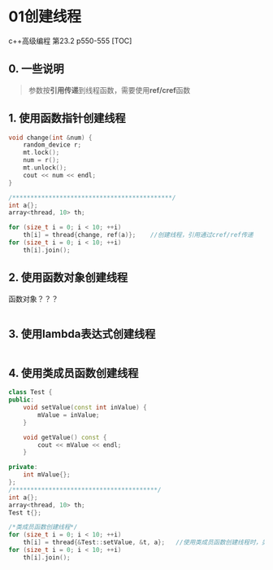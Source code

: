 # 01创建线程

c++高级编程 第23.2 p550-555 \[TOC\]

## 0. 一些说明

> 参数按**引用传递**到线程函数，需要使用**ref/cref**函数

## 1. 使用函数指针创建线程

```cpp
void change(int &num) {
    random_device r;
    mt.lock();
    num = r();
    mt.unlock();
    cout << num << endl;
}

/********************************************/
int a{};
array<thread, 10> th;

for (size_t i = 0; i < 10; ++i)
    th[i] = thread{change, ref(a)};    //创建线程，引用通过cref/ref传递
for (size_t i = 0; i < 10; ++i)
    th[i].join();
```

## 2. 使用函数对象创建线程

函数对象？？？

```cpp

```

## 3. 使用lambda表达式创建线程

```cpp

```

## 4. 使用类成员函数创建线程

```cpp
class Test {
public:
    void setValue(const int inValue) {
        mValue = inValue;
    }

    void getValue() const {
        cout << mValue << endl;
    }

private:
    int mValue{};
};
/****************************************/
int a{};
array<thread, 10> th;
Test t{};

/*类成员函数创建线程*/
for (size_t i = 0; i < 10; ++i)
    th[i] = thread{&Test::setValue, &t, a};   //使用类成员函数创建线程时，类成员函数和类实例通过&传递，参数依然要通过ref/cref传递
for (size_t i = 0; i < 10; ++i)
    th[i].join();
```

